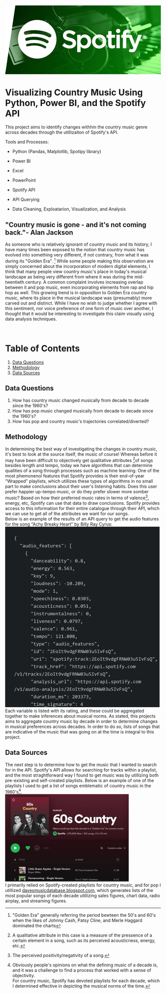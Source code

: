 ![image](./images/Spotify_banner.jpg)
# Visualizing Country Music Using Python, Power BI, and the Spotify API
This project aims to  identify changes withhin the country music genre across decades through the utillizaiton of Spotify's API.

Tools and Processes:

* Python (Pandas, Matplotlib, Spotipy library)

* Power BI

* Excel

* PowerPoint

* Spotify API

* API Querying

* Data Cleaning, Exploatarion, Visualization, and Analysis


## "Country music is gone - and it's not coming back."- Alan Jackson

As someone who is relatively ignorant of country music and its history, I have many times been exposed to the notion that country music has evolved into something very different, if not contrary, from what it was during its "Golden Era".
[^1]
While some people making this observation are simply concerned about the incorporation of modern digital elements, I think that many people view country music's place in today's musical landscape as being very different from where it was during the mid-twentieth century.
A common complaint involves increasing overlap between it and pop music, even incorporating elements from rap and hip hop as well.  This growing trend is in opposition to Golden Era country music, where its place in the musical landscape was (presumably) more carved out and distinct.
While I have no wish to judge whether I agree with this sentiment, nor voice preference of one form of music over another, I thought that it would be interesting to investigate this claim visually using data analysis techniques.

<br />

# Table of Contents
1. [Data Questions](#data-questions)
2. [Methodology](#methodology)
3. [Data Sources](#data-sources)

## Data Questions
1. How has country music changed musically from decade to decade since the 1960's?
2. How has pop music changed musically from decade to decade since the 1960's?
3. How has pop and country music's trajectories correlated/diverted?

## Methodology 
In determining the best way of investigating the changes in country music, it's best to look at the source itself, the music of course! 
Whereas before it may have been difficult to objectively get qualitative attributes [^2]of songs besides length and tempo, today we have algorithms that can determine qualities of a song through processes such as machine learning.
One of the most phemonenol features that Spotify provides is their end-of-year "Wrapped" playlists, which utillizes these types of algorithms in no small part to make conclusions about their user's listening habits.
Does this user prefer happier up-tempo music, or do they prefer slower more somber music?  Based on how their preferred music rates in terms of valence[^3], energy, etc, Spotify can use that data to draw conclusions.
Spotify provides access to this information for their entire catalogue through their API, which we can use to get all of the attributes we want for our songs.  
Below is an example of the results of an API query to get the audio features for the song "Achy Breaky Heart" by Billy Ray Cyrus:
<br />
![ScreenShot](./images/achy_breaky.JPG)
<br />
Each variable is listed with its rating, and these could be aggregated together to make inferences about musical norms. 
As stated, this projects aims to aggregate country music by decade in order to determine changes in musical preferences across decades.
In order to do so, lists of songs that are indicative of the music that was going on at the time is integral to this project.
<br />
## Data Sources
The next step is to determine how to get the music that I wanted to search for in the API. 
Spotify's API allows for searching for tracks within a playlist, and the most straghtforward way I found to get music was by utillizing both pre-existing and self-created playlists.
Below is an example of one of the playlists I used to get a list of songs emblematic of country music in the 1960's[^4].
<br />
![ScreenShot](./images/60s_playlist.JPG)
<br /> 
I primarily relied on Spotify-created playlists for country music, and for pop I utillized [davesmusicdatabase.blogspot.com](https://davesmusicdatabase.blogspot.com/p/best-of-lists.html#songs-era), which generates lists of the most popular songs of each decade utillizing sales figures, chart data, radio airplay, and streaming figures.



[^1]: "Golden Era" generally referring the period bewteen the 50's and 60's when the likes of Johnny Cash, Patsy Cline, and Merle Haggard dominated the charts
[^2]: A qualitative attribute in this case is a measure of the pressence of a certain element in a song, such as its perceived acousticness, energy, etc.
[^3]: The perceived positivity/negativity of a song.
[^4]: Obviously people's opinions on what the defining music of a decade is, and it was a challenge to find a process that worked with a sense of objectivity.  
For country music, Spotify has devoted playlists for each decade, which I determined effective in depicting the musical norms of the time.  